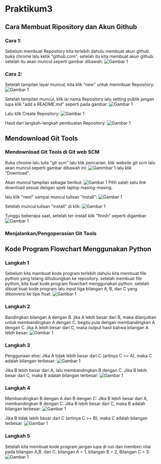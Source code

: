 # Praktikum3
## Cara Membuat Ripository dan Akun Github

### Cara 1:
Sebelum membuat Repository kita terlebih dahulu membuat akun github. buka chrome lalu ketik "github.com", setelah itu kita membuat akun github. setelah itu akan muncul seperti gambar dibawah:
![Gambar 1](screenshot/ssl9.png)

### Cara 2:
Setelah tampilan layar muncul, kita klik "new" untuk memnbuat Repository:
![Gambar 1](screenshot/ssl5.png)

Setelah tampilan muncul, klik isi nama Repository lalu setting publik jangan lupa klik "add a README.md" seperti pada gambar:
![Gambar 1](screenshot/ssl6.png)

Lalu klik Create Repository:
![Gambar 1](screenshot/ssl7.png)

Hasil dari langkah-langkah pembuatan Repository:
![Gambar 1](screenshot/ssl10.png)

## Mendownload Git Tools

### Mendownload Git Tools di Git web SCM
Buka chrome lalu tulis "git scm" lalu klik pencarian. klik website git scm lalu akan muncul seperti gambar dibawah ini:
![Gammbar 1](screenshot/ssl2.png)
lalu klik "Download".

Akan muncul tampilan sebagai berikut:
![Gambar 1](screenshot/ssl4.png)
Pilih salah satu link download sesuai dengan spek laptop masing-masing.

lalu klik "next" sampai muncul tulisan "install":
![Gambar 1](screenshot/ssl12.png)

Setelah muncul tulisan "install" di klik:
![Gambar 1](screenshot/ssl11.png)

Tunggu beberapa saat, setelah ter-install klik "finish" seperti digambar:
![Gambar 1](screenshot/ssl13.png)


### Menjalankan/Pengoperasian Git Tools


## Kode Program Flowchart Menggunakan Python

### Langkah 1
Sebelum kita mambuat kode program terlebih dahulu kita membuat file python yang telang dihubungkan ke repository. setelah membuat file python, kita buat kode program flowchart menggunakan python. setelah dibuat buat kode program lalu input tiga bilangan A, B, dan C yang dikonversi ke tipe float:
![Gambar 1](screenshot/ssl19.png)

### Langkah 2
Bandingkan bilangan A dengan B. jika A lebih besar dari B, maka dilanjutkan untuk membandingkan A dengan C. begitu pula dengan membandingkan A dengan C. jika A lebih besar dari C, maka output hasil bahwa bilangan A lebih besar:
![Gambar 1](screenshot/ssl18.png)

### Langkah 3
Penggunaan else: Jika A tidak lebih besar dari C (artinya C >= A), maka C adalah bilangan terbesar:
![Gambar 1](screenshot/ssl17.png)

Jika B lebih besar dari A, lalu membandingkan B dengan C. Jika B lebih besar dari C, maka B adalah bilangan terbesar:
![Gambar 1](screenshot/ssl16.png)

### Langkah 4
Membandingkan B dengan A dan B dengan C: Jika B lebih besar dari A, membandingkan B dengan C. Jika B lebih besar dari C, maka B adalah bilangan terbesar:
![Gambar 1](screenshot/ssl15.png)

Jika B tidak lebih besar dari C (artinya C >= B), maka C adalah bilangan terbesar:
![Gambar 1](screenshot/ssl14.png)

### Langkah 5
Setelah kita membuat kode program jangan lupa di run dan memberi nilai pada bilangan A,B. dan C. bilangan A = 1, bilangan B = 2, Bilangan C  = 3:
![Gambar 1](screenshot/ssl20.png)